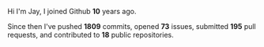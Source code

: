 Hi I'm Jay, I joined Github **10** years ago.

Since then I've pushed **1809** commits, opened **73** issues, submitted **195** pull requests, and contributed to **18** public repositories.
